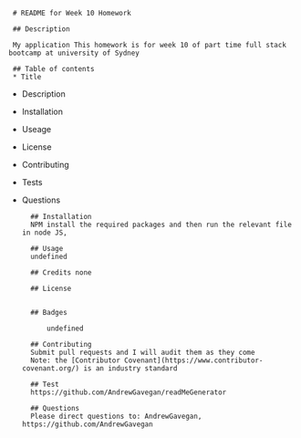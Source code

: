 
     
     # README for Week 10 Homework

     ## Description

     My application This homework is for week 10 of part time full stack bootcamp at university of Sydney
     
     ## Table of contents
     * Title
* Description
* Installation
* Useage
* License
* Contributing
* Tests
* Questions

        ## Installation
        NPM install the required packages and then run the relevant file in node JS, 

        ## Usage 
        undefined

        ## Credits none

        ## License
        

        ## Badges 
        
            undefined

        ## Contributing 
        Submit pull requests and I will audit them as they come
        Note: the [Contributor Covenant](https://www.contributor-covenant.org/) is an industry standard

        ## Test
        https://github.com/AndrewGavegan/readMeGenerator

        ## Questions
        Please direct questions to: AndrewGavegan, https://github.com/AndrewGavegan
     